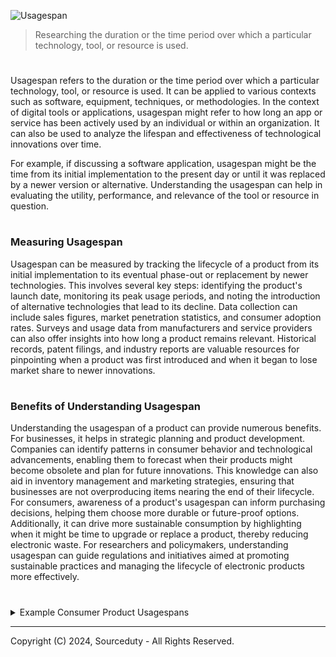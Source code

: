 ![Usagespan](https://github.com/sourceduty/Usagespan/assets/123030236/89608086-234a-45bd-85f6-240362c2b575)

> Researching the duration or the time period over which a particular technology, tool, or resource is used.

#

Usagespan refers to the duration or the time period over which a particular technology, tool, or resource is used. It can be applied to various contexts such as software, equipment, techniques, or methodologies. In the context of digital tools or applications, usagespan might refer to how long an app or service has been actively used by an individual or within an organization. It can also be used to analyze the lifespan and effectiveness of technological innovations over time.

For example, if discussing a software application, usagespan might be the time from its initial implementation to the present day or until it was replaced by a newer version or alternative. Understanding the usagespan can help in evaluating the utility, performance, and relevance of the tool or resource in question.

#
### Measuring Usagespan

Usagespan can be measured by tracking the lifecycle of a product from its initial implementation to its eventual phase-out or replacement by newer technologies. This involves several key steps: identifying the product's launch date, monitoring its peak usage periods, and noting the introduction of alternative technologies that lead to its decline. Data collection can include sales figures, market penetration statistics, and consumer adoption rates. Surveys and usage data from manufacturers and service providers can also offer insights into how long a product remains relevant. Historical records, patent filings, and industry reports are valuable resources for pinpointing when a product was first introduced and when it began to lose market share to newer innovations.

#
### Benefits of Understanding Usagespan

Understanding the usagespan of a product can provide numerous benefits. For businesses, it helps in strategic planning and product development. Companies can identify patterns in consumer behavior and technological advancements, enabling them to forecast when their products might become obsolete and plan for future innovations. This knowledge can also aid in inventory management and marketing strategies, ensuring that businesses are not overproducing items nearing the end of their lifecycle. For consumers, awareness of a product's usagespan can inform purchasing decisions, helping them choose more durable or future-proof options. Additionally, it can drive more sustainable consumption by highlighting when it might be time to upgrade or replace a product, thereby reducing electronic waste. For researchers and policymakers, understanding usagespan can guide regulations and initiatives aimed at promoting sustainable practices and managing the lifecycle of electronic products more effectively.

#

<details><summary>Example Consumer Product Usagespans</summary>
<br>

Floppy Disk:

Initial Implementation: 1971 by IBM.
Usagespan: Widely used through the 1980s and early 1990s.
Replaced By: CD-ROMs, USB flash drives, and cloud storage in the late 1990s and early 2000s.
End of Use: Early 2000s.

VHS Tape:

Initial Implementation: 1976 by JVC.
Usagespan: Dominant through the 1980s and 1990s.
Replaced By: DVDs and Blu-ray discs in the early 2000s.
End of Use: Early 2000s, with significant decline by 2010.

CD-ROM:

Initial Implementation: 1982 by Sony and Philips.
Usagespan: Popular through the 1990s and early 2000s.
Replaced By: USB flash drives, digital downloads, and streaming services.
End of Use: Mid to late 2010s.

CRT Television:

Initial Implementation: 1927, became popular in the mid-20th century.
Usagespan: Standard through the 20th century.
Replaced By: LCD, LED, and OLED televisions starting in the early 2000s.
End of Use: Early 2010s.

Blackberry Smartphones:

Initial Implementation: 1999 by RIM (Research In Motion).
Usagespan: Peaked in the mid-2000s.
Replaced By: iPhones and Android smartphones.
End of Use: Mid-2010s.

iPod:

Initial Implementation: 2001 by Apple.
Usagespan: Extremely popular in the 2000s.
Replaced By: iPhones and other smartphones with music capabilities.
End of Use: Discontinued in 2022.

Landline Phones:

Initial Implementation: Late 19th century by Alexander Graham Bell.
Usagespan: Standard communication device through the 20th century.
Replaced By: Mobile phones starting in the late 1990s.
End of Use: Declined significantly by the 2010s.

Digital Cameras:

Initial Implementation: 1990 by Kodak.
Usagespan: Became mainstream in the 2000s.
Replaced By: Smartphone cameras.
End of Use: Declined significantly by the mid-2010s.

Fax Machines:

Initial Implementation: 1964 by Xerox.
Usagespan: Common in offices through the 1980s and 1990s.
Replaced By: Email and digital communication tools.
End of Use: Declined significantly by the 2010s.

Portable DVD Players:

Initial Implementation: Late 1990s.
Usagespan: Popular in the early 2000s.
Replaced By: Tablets and streaming services.
End of Use: Declined by the mid-2010s.

<br>
</details>

***
Copyright (C) 2024, Sourceduty - All Rights Reserved.
